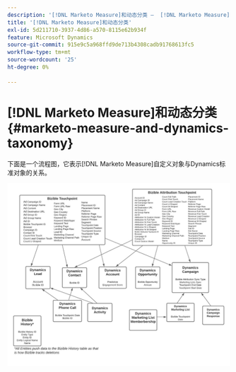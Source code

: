 ```yaml
---
description: '[!DNL Marketo Measure]和动态分类 —  [!DNL Marketo Measure]'
title: '[!DNL Marketo Measure]和动态分类'
exl-id: 5d211710-3937-4d86-a570-8115e62b934f
feature: Microsoft Dynamics
source-git-commit: 915e9c5a968ffd9de713b4308cadb91768613fc5
workflow-type: tm+mt
source-wordcount: '25'
ht-degree: 0%

---
```


# [!DNL Marketo Measure]和动态分类 {#marketo-measure-and-dynamics-taxonomy}

下面是一个流程图，它表示[!DNL Marketo Measure]自定义对象与Dynamics标准对象的关系。<p>

![](assets/bizible-and-dynamics-taxonomy-1.png)

